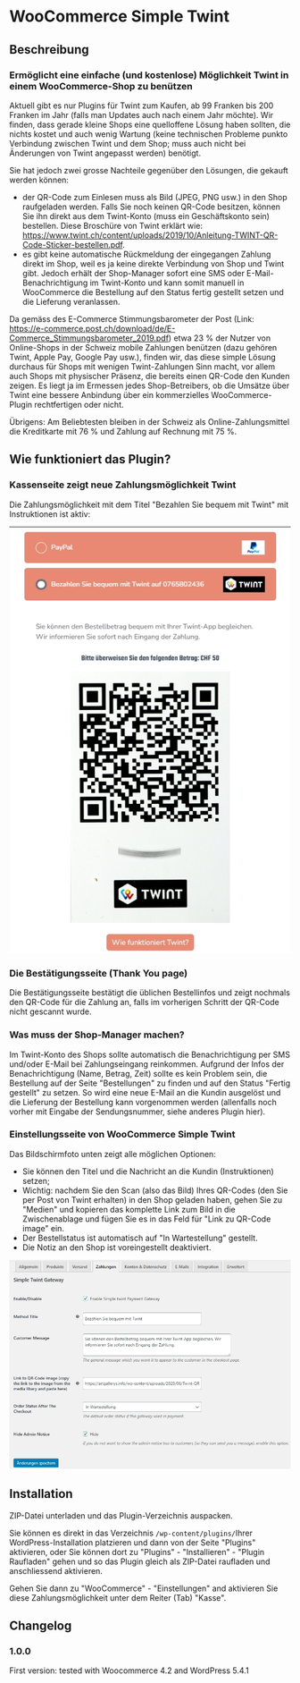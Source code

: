 # WooCommerce Simple Twint #

## Beschreibung ##

### Ermöglicht eine einfache (und kostenlose) Möglichkeit Twint in einem WooCommerce-Shop zu benützen ###

Aktuell gibt es nur Plugins für Twint zum Kaufen, ab 99 Franken bis 200 Franken im Jahr (falls man Updates auch nach einem Jahr möchte). Wir finden, dass gerade kleine Shops eine quelloffene Lösung haben sollten, die nichts kostet und auch wenig Wartung (keine technischen Probleme punkto Verbindung zwischen Twint und dem Shop; muss auch nicht bei Änderungen von Twint angepasst werden) benötigt.

Sie hat jedoch zwei grosse Nachteile gegenüber den Lösungen, die gekauft werden können:

- der QR-Code zum Einlesen muss als Bild (JPEG, PNG usw.) in den Shop raufgeladen werden. Falls Sie noch keinen QR-Code besitzen, können Sie ihn direkt aus dem Twint-Konto (muss ein Geschäftskonto sein) bestellen. Diese Broschüre von Twint erklärt wie: https://www.twint.ch/content/uploads/2019/10/Anleitung-TWINT-QR-Code-Sticker-bestellen.pdf.
- es gibt keine automatische Rückmeldung der eingegangen Zahlung direkt im Shop, weil es ja keine direkte Verbindung von Shop und Twint gibt. Jedoch erhält der Shop-Manager sofort eine SMS oder E-Mail-Benachrichtigung im Twint-Konto und kann somit manuell in WooCommerce die Bestellung auf den Status fertig gestellt setzen und die Lieferung veranlassen.

Da gemäss des E-Commerce Stimmungsbarometer der Post (Link: https://e-commerce.post.ch/download/de/E-Commerce_Stimmungsbarometer_2019.pdf) etwa 23 % der Nutzer von Online-Shops in der Schweiz mobile Zahlungen benützen (dazu gehören Twint, Apple Pay, Google Pay usw.), finden wir, das diese simple Lösung durchaus für Shops mit wenigen Twint-Zahlungen Sinn macht, vor allem auch Shops mit physischer Präsenz, die bereits einen QR-Code den Kunden zeigen. Es liegt ja im Ermessen jedes Shop-Betreibers, ob die Umsätze über Twint eine bessere Anbindung über ein kommerzielles WooCommerce-Plugin rechtfertigen oder nicht.

Übrigens: Am Beliebtesten bleiben in der Schweiz als Online-Zahlungsmittel die Kreditkarte mit 76 % und Zahlung auf Rechnung mit 75 %.

## Wie funktioniert das Plugin? ###

### Kassenseite zeigt neue Zahlungsmöglichkeit Twint ###

Die Zahlungsmöglichkeit mit dem Titel "Bezahlen Sie bequem mit Twint" mit Instruktionen ist aktiv:

![simple-twint-screenshot-woocommerce](simple-twint-screenshot-woocommerce.jpg)

### Die Bestätigungsseite (Thank You page) ###

Die Bestätigungsseite bestätigt die üblichen Bestellinfos und zeigt nochmals den QR-Code für die Zahlung an, falls im vorherigen Schritt der QR-Code nicht gescannt wurde.

### Was muss der Shop-Manager machen? ###

Im Twint-Konto des Shops sollte automatisch die Benachrichtigung per SMS und/oder E-Mail bei Zahlungseingang reinkommen. Aufgrund der Infos der Benachrichtigung (Name, Betrag, Zeit) sollte es kein Problem sein, die Bestellung auf der Seite "Bestellungen" zu finden und auf den Status "Fertig gestellt" zu setzen. So wird eine neue E-Mail an die Kundin ausgelöst und die Lieferung der Bestellung kann vorgenommen werden (allenfalls noch vorher mit Eingabe der Sendungsnummer, siehe anderes Plugin hier).

### Einstellungsseite von WooCommerce Simple Twint ###

Das Bildschirmfoto unten zeigt alle möglichen Optionen:

- Sie können den Titel und die Nachricht an die Kundin (Instruktionen) setzen;
- Wichtig: nachdem Sie den Scan (also das Bild) Ihres QR-Codes (den Sie per Post von Twint erhalten) in den Shop geladen haben, gehen Sie zu "Medien" und kopieren das komplette Link zum Bild in die Zwischenablage und fügen Sie es in das Feld für "Link zu QR-Code image" ein.
- Der Bestellstatus ist automatisch auf "In Wartestellung" gestellt.
- Die Notiz an den Shop ist voreingestellt deaktiviert.

![simple-twint-screenshot-4](simple-twint-screenshot-4.jpg)

## Installation ##
ZIP-Datei unterladen und das Plugin-Verzeichnis auspacken.

Sie können es direkt in das Verzeichnis `/wp-content/plugins/`Ihrer WordPress-Installation platzieren und dann von der Seite "Plugins" aktivieren, oder Sie können dort zu "Plugins" - "Installieren" - "Plugin Raufladen" gehen und so das Plugin gleich als ZIP-Datei raufladen und anschliessend aktivieren.

Gehen Sie dann zu "WooCommerce" - "Einstellungen" and aktivieren Sie diese Zahlungsmöglichkeit unter dem Reiter (Tab) "Kasse".

## Changelog ##

### 1.0.0 ###
First version: tested with Woocommerce 4.2 and WordPress 5.4.1
